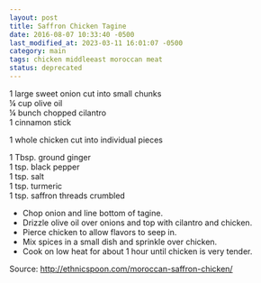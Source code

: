```yaml
---
layout: post
title: Saffron Chicken Tagine
date: 2016-08-07 10:33:40 -0500
last_modified_at: 2023-03-11 16:01:07 -0500
category: main
tags: chicken middleeast moroccan meat
status: deprecated
---
```

1 large sweet onion cut into small chunks  
¼ cup olive oil  
¼ bunch chopped cilantro  
1 cinnamon stick  
  
1 whole chicken cut into individual pieces  
  
1 Tbsp. ground ginger  
1 tsp. black pepper  
1 tsp. salt  
1 tsp. turmeric  
1 tsp. saffron threads crumbled  
  
* Chop onion and line bottom of tagine.
* Drizzle olive oil over onions and top with cilantro and chicken.
* Pierce chicken to allow flavors to seep in.
* Mix spices in a small dish and sprinkle over chicken.
* Cook on low heat for about 1 hour until chicken is very tender.

Source: <http://ethnicspoon.com/moroccan-saffron-chicken/>
